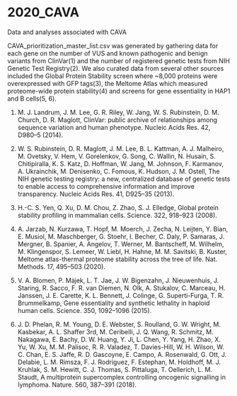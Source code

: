 # 2020_CAVA
Data and analyses associated with CAVA

CAVA_prioritization_master_list.csv was generated by gathering data for each gene on the number of VUS and known pathogenic and benign variants from ClinVar(1) and the number of registered genetic tests from NIH Genetic Test Registry(2). We also curated data from several other sources included the Global Protein Stability screen where ~8,000 proteins were overexpressed with GFP tags(3), the Meltome Atlas which measured proteome-wide protein stability(4) and screens for gene essentiality in HAP1 and B cells(5, 6).

1. 	M. J. Landrum, J. M. Lee, G. R. Riley, W. Jang, W. S. Rubinstein, D. M. Church, D. R. Maglott, ClinVar: public archive of relationships among sequence variation and human phenotype. Nucleic Acids Res. 42, D980–5 (2014).

2. 	W. S. Rubinstein, D. R. Maglott, J. M. Lee, B. L. Kattman, A. J. Malheiro, M. Ovetsky, V. Hem, V. Gorelenkov, G. Song, C. Wallin, N. Husain, S. Chitipiralla, K. S. Katz, D. Hoffman, W. Jang, M. Johnson, F. Karmanov, A. Ukrainchik, M. Denisenko, C. Fomous, K. Hudson, J. M. Ostell, The NIH genetic testing registry: a new, centralized database of genetic tests to enable access to comprehensive information and improve transparency. Nucleic Acids Res. 41, D925–35 (2013).

3. 	H.-C. S. Yen, Q. Xu, D. M. Chou, Z. Zhao, S. J. Elledge, Global protein stability profiling in mammalian cells. Science. 322, 918–923 (2008).

4. 	A. Jarzab, N. Kurzawa, T. Hopf, M. Moerch, J. Zecha, N. Leijten, Y. Bian, E. Musiol, M. Maschberger, G. Stoehr, I. Becher, C. Daly, P. Samaras, J. Mergner, B. Spanier, A. Angelov, T. Werner, M. Bantscheff, M. Wilhelm, M. Klingenspor, S. Lemeer, W. Liebl, H. Hahne, M. M. Savitski, B. Kuster, Meltome atlas-thermal proteome stability across the tree of life. Nat. Methods. 17, 495–503 (2020).

5. 	V. A. Blomen, P. Májek, L. T. Jae, J. W. Bigenzahn, J. Nieuwenhuis, J. Staring, R. Sacco, F. R. van Diemen, N. Olk, A. Stukalov, C. Marceau, H. Janssen, J. E. Carette, K. L. Bennett, J. Colinge, G. Superti-Furga, T. R. Brummelkamp, Gene essentiality and synthetic lethality in haploid human cells. Science. 350, 1092–1096 (2015).

6. 	J. D. Phelan, R. M. Young, D. E. Webster, S. Roulland, G. W. Wright, M. Kasbekar, A. L. Shaffer 3rd, M. Ceribelli, J. Q. Wang, R. Schmitz, M. Nakagawa, E. Bachy, D. W. Huang, Y. Ji, L. Chen, Y. Yang, H. Zhao, X. Yu, W. Xu, M. M. Palisoc, R. R. Valadez, T. Davies-Hill, W. H. Wilson, W. C. Chan, E. S. Jaffe, R. D. Gascoyne, E. Campo, A. Rosenwald, G. Ott, J. Delabie, L. M. Rimsza, F. J. Rodriguez, F. Estephan, M. Holdhoff, M. J. Kruhlak, S. M. Hewitt, C. J. Thomas, S. Pittaluga, T. Oellerich, L. M. Staudt, A multiprotein supercomplex controlling oncogenic signalling in lymphoma. Nature. 560, 387–391 (2018).

